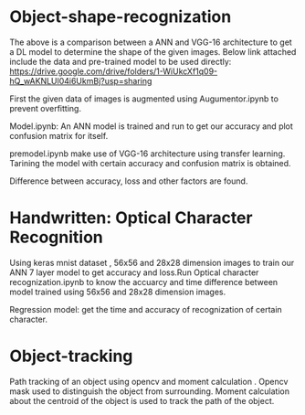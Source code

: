# Object-shape-recognization
The above is a comparison between a ANN and VGG-16 architecture to get a DL model to determine the shape of the given images.
Below link attached include the data and pre-trained model to be used directly:
https://drive.google.com/drive/folders/1-WiUkcXf1q09-hQ_wAKNLUl04i6UkmBj?usp=sharing

First the given data of images is augmented using Augumentor.ipynb to prevent overfitting.

Model.ipynb: An ANN model is trained and run to get our accuracy and plot confusion matrix for itself.

premodel.ipynb make use of VGG-16 architecture using transfer learning. Tarining the model with certain accuracy and confusion matrix is obtained.

Difference between accuracy, loss and other factors are found.

# Handwritten: Optical Character Recognition
Using keras mnist dataset , 56x56 and 28x28 dimension images to train our ANN 7 layer model to get accuracy and loss.Run Optical character recognization.ipynb to know the accuarcy and time difference between model trained using 56x56 and 28x28 dimension images.

Regression model: get the time and accuracy of recognization of certain character.

# Object-tracking

Path tracking of an object using opencv and moment calculation . 
Opencv mask used to distinguish the object from surrounding.
Moment calculation about the centroid of the object is used to track the path of the object.


